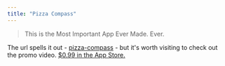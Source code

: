 ```yaml
---
title: "Pizza Compass"
---
```

<blockquote><p>
  This is the Most Important App Ever Made. Ever.
</p></blockquote>
<p>The url spells it out - <a href="http://pizza-compass.com">pizza-compass</a> - but it's worth visiting to check out the promo video. <a href="http://target.georiot.com/Proxy.ashx?tsid=528&GR_URL=https%253A%252F%252Fitunes.apple.com%252Fus%252Fapp%252Fpizza-compass%252Fid642652985%253Fmt%253D8%2526uo%253D4%2526partnerId%253D30" target="itunes_store">$0.99 in the App Store.</a></p>
